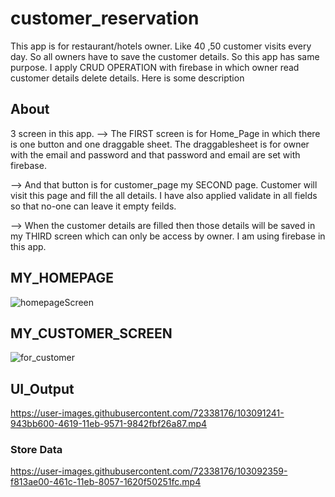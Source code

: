 # customer_reservation

This app is for restaurant/hotels owner. Like 40 ,50 customer visits every day. So all owners have to save the customer details.
So this app has same purpose. I apply CRUD OPERATION with firebase in which owner read customer details delete details.
Here is some description

## About

3 screen in this app. 
-->   The FIRST screen is for Home_Page in which there is one button and one draggable sheet. The draggablesheet is for owner with the email and password and that password and email are set with firebase.

-->   And that button is for customer_page my SECOND page. Customer will visit this page and fill the all details. I have also applied validate in all fields so that no-one can leave it empty feilds.

-->   When the customer details are filled then those details will be saved in my THIRD screen which can only be access by owner.
I am using firebase in this app.

## MY_HOMEPAGE 

![homepageScreen](https://user-images.githubusercontent.com/72338176/104214487-81204700-545d-11eb-957f-23d303c885b3.jpg)



## MY_CUSTOMER_SCREEN 

![for_customer](https://user-images.githubusercontent.com/72338176/104213950-e162b900-545c-11eb-9c7b-8a566e856fb1.png)



## UI_Output

https://user-images.githubusercontent.com/72338176/103091241-943bb600-4619-11eb-9571-9842fbf26a87.mp4

### Store Data

https://user-images.githubusercontent.com/72338176/103092359-f813ae00-461c-11eb-8057-1620f50251fc.mp4
